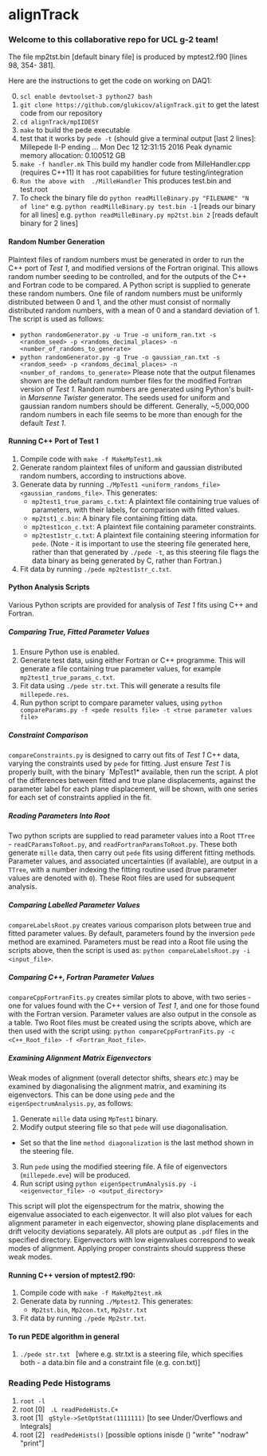 # alignTrack

### Welcome to this collaborative repo for UCL g-2 team! ###

The file mp2tst.bin [default binary file] is produced by mptest2.f90 [lines 98, 354- 381]. 

Here are the instructions to get the code on working on DAQ1: 

0. `scl enable devtoolset-3 python27 bash`
1.  `git clone https://github.com/glukicov/alignTrack.git`
to get the latest code from our repository 
2. `cd alignTrack/mpIIDESY`
3. `make`
to build the pede executable 
4. test that it works by `pede -t`
(should give a terminal output [last 2 lines]:
 Millepede II-P ending   ... Mon Dec 12 12:31:15 2016 
 Peak dynamic memory allocation:    0.100512 GB
5. `make -f handler.mk`
This build my handler code from MilleHandler.cpp (requires C++11) 
It has root capabilities for future testing/integration 
6. `Run the above with  ./MilleHandler`
This produces test.bin and test.root
7. To check the binary file do `python readMilleBinary.py "FILENAME" "N of line"`
e.g. `python readMilleBinary.py test.bin -1` [reads our binary for all lines] 
e.g. `python readMilleBinary.py mp2tst.bin 2` [reads default binary for 2 lines] 


#### Random Number Generation ####
Plaintext files of random numbers must be generated in order to run the C++ port of *Test 1*, and modified versions of the Fortran original. This allows random number seeding to be controlled, and for the outputs of the C++ and Fortran code to be compared. A Python script is supplied to generate these random numbers. One file of random numbers must be uniformly distributed between 0 and 1, and the other must consist of normally distributed random numbers, with a mean of 0 and a standard deviation of 1. The script is used as follows:
   * `python randomGenerator.py -u True -o uniform_ran.txt -s <random_seed> -p <randoms_decimal_places> -n <number_of_randoms_to_generate>`
   * `python randomGenerator.py -g True -o gaussian_ran.txt -s <random_seed> -p <randoms_decimal_places> -n <number_of_randoms_to_generate>`
Please note that the output filenames shown are the default random number files for the modified Fortran version of *Test 1*. Random numbers are generated using Python's built-in *Marsenne Twister* generator. The seeds used for uniform and gaussian random numbers should be different. Generally, ~5,000,000 random numbers in each file seems to be more than enough for the default *Test 1*.  


#### Running C++ Port of Test 1 ####
1. Compile code with `make -f MakeMpTest1.mk`
2. Generate random plaintext files of uniform and gaussian distributed random numbers, according to instructions above.
3. Generate data by running `./MpTest1 <uniform_randoms_file> <gaussian_randoms_file>`. This generates:
   * `mp2test1_true_params_c.txt`: A plaintext file containing true values of parameters, with their labels, for comparison with fitted values.
   * `mp2tst1_c.bin`: A binary file containing fitting data.
   * `mp2test1con_c.txt`: A plaintext file containing parameter constraints.
   * `mp2test1str_c.txt`: A plaintext file containing steering information for `pede`. (Note - it is important to use the steering file generated here, rather than that generated by `./pede -t`, as this steering file flags the data binary as being generated by C, rather than Fortran.)
4. Fit data by running `./pede mp2test1str_c.txt`. 

#### Python Analysis Scripts ####
Various Python scripts are provided for analysis of *Test 1* fits using C++ and Fortran. 

##### Comparing True, Fitted Parameter Values #####
1. Ensure Python use is enabled.
2. Generate test data, using either Fortran or C++ programme. This will generate a file containing true parameter values, for example `mp2test1_true_params_c.txt`.
3. Fit data using `./pede str.txt`. This will generate a results file `millepede.res`.
4. Run python script to compare parameter values, using `python compareParams.py -f <pede results file> -t <true parameter values file>`

##### Constraint Comparison #####
`compareConstraints.py` is designed to carry out fits of *Test 1* C++ data, varying the constraints used by `pede` for fitting. Just ensure *Test 1* is properly built, with the binary `MpTest1* available, then run the script. A plot of the differences between fitted and true plane displacements, against the parameter label for each plane displacement, will be shown, with one series for each set of constraints applied in the fit.

##### Reading Parameters Into Root #####
Two python scripts are supplied to read parameter values into a Root `TTree` - `readCParamsToRoot.py`, and `readFortranParamsToRoot.py`. These both generate `mille` data, then carry out `pede` fits using different fitting methods. Parameter values, and associated uncertainties (if available), are output in a `TTree`, with a number indexing the fitting routine used (true parameter values are denoted with `0`). These Root files are used for subsequent analysis.

##### Comparing Labelled Parameter Values #####
`compareLabelsRoot.py` creates various comparison plots between true and fitted parameter values. By default, parameters found by the inversion `pede` method are examined. Parameters must be read into a Root file using the scripts above, then the script is used as: `python compareLabelsRoot.py -i <input_file>`.

##### Comparing C++, Fortran Parameter Values #####
`compareCppFortranFits.py` creates similar plots to above, with two series - one for values found with the C++ version of *Test 1*, and one for those found with the Fortran version. Parameter values are also output in the console as a table. Two Root files must be created using the scripts above, which are then used with the script using: `python compareCppFortranFits.py -c <C++_Root_file> -f <Fortran_Root_file>`.

##### Examining Alignment Matrix Eigenvectors #####
Weak modes of alignment (overall detector shifts, shears *etc.*) may be examined by diagonalising the alignment matrix, and examining its eigenvectors. This can be done using `pede` and the `eigenSpectrumAnalysis.py`, as follows:

1. Generate `mille` data using `MpTest1` binary.
2.  Modify output steering file so that `pede` will use diagonalisation.
   * Set so that the line `method diagonalization` is the last method shown in the steering file.
3. Run `pede` using the modified steering file. A file of eigenvectors (`millepede.eve`) will be produced.
4. Run script using `python eigenSpectrumAnalysis.py -i <eigenvector_file> -o <output_directory>`

This script will plot the eigenspectrum for the matrix, showing the eigenvalue associated to each eigenvector. It will also plot values for each alignment parameter in each eigenvector, showing plane displacements and drift velocity deviations separately. All plots are output as `.pdf` files in the specified directory. Eigenvectors with low eigenvalues correspond to weak modes of alignment. Applying proper constraints should suppress these weak modes.

#### Running C++ version of mptest2.f90: ####
1. Compile code with `make -f MakeMp2test.mk`
2. Generate data by running `./Mptest2`. This generates:
   * `Mp2tst.bin`, `Mp2con.txt`, `Mp2str.txt`
3. Fit data by running `./pede Mp2str.txt`.

#### To run PEDE algorithm in general ####
1.  ` ./pede str.txt  ` [where e.g. str.txt is a steering file, which specifies both - a data.bin file and a constraint file (e.g. con.txt)]

### Reading Pede Histograms ### 
1. ` root -l `
2. root [0]  ` .L readPedeHists.C+`
3. root [1] ` gStyle->SetOptStat(1111111)` [to see Under/Overflows and Integrals]
4. root [2] ` readPedeHists()` [possible options inisde () "write" "nodraw" "print"] 

